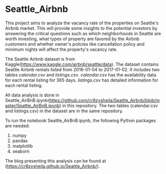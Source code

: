 # Seattle_Airbnb

This project aims to analyze the vacancy rate of the properties on Seattle's Airbnb market. This will provide some insights to the potential investors by answering the critical questions such as which neighborhoods in Seattle are worth investing, what types of property are favored by the Airbnb customers and whether owner's policies like cancellation policy and minimum nights will affect the property's vacancy rate.

The Seattle Airbnb dataset is from Kaggle(https://www.kaggle.com/airbnb/seattle/data). The dataset contains Seattle Airbnb rentals listed from 2016-01-04 to 2017-01-02. It includes two tables _calendar.csv_ and _listings.csv_. _calendar.csv_ has the availability data for each rental listing for 365 days. _listings.csv_ has detailed information for each rental listing. 

All data analysis is done in Seattle_AirBnB.ipynb(https://github.com/cr8zysheila/Seattle_Airbnb/blob/master/Seattle_AirBnB.ipynb) in this repository. The two tables (calendar.csv and listings.csv) in the dataset are in the same repository. 

To run the notebook Seattle_AirBnB.ipynb, the following Python packages are needed:
1. numpy
2. pandas
3. matplotlib
4. seaborn

The blog presenting this analysis can be found at (https://cr8zysheila.github.io/Seattle_Airbnb/).
